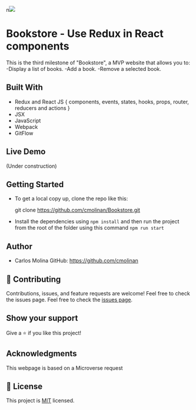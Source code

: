 n![](https://img.shields.io/badge/Microverse-blueviolet)

# Bookstore -  Use Redux in React components
This is the third milestone of "Bookstore", a MVP website that allows you to:
-Display a list of books.
-Add a book.
-Remove a selected book.
## Built With
- Redux and React JS 
    { 
      components, events, states, hooks, 
      props, router, reducers and actions
    }
- JSX
- JavaScript
- Webpack
- GitFlow
## Live Demo
(Under construction)
## Getting Started
- To get a local copy up, clone the repo like this: 

  git clone https://github.com/cmolinan/Bookstore.git

- Install the dependencies using `npm install` and then run the project from the root of the folder using this command `npm run start`
## Author
- Carlos Molina
  GitHub: https://github.com/cmolinan
## 🤝 Contributing
Contributions, issues, and feature requests are welcome!
Feel free to check the issues page.
Feel free to check the [issues page](../../issues/).

## Show your support
Give a ⭐️ if you like this project!
## Acknowledgments 
This webpage is based on a Microverse request
## 📝 License
This project is [MIT](./MIT.md) licensed.
 